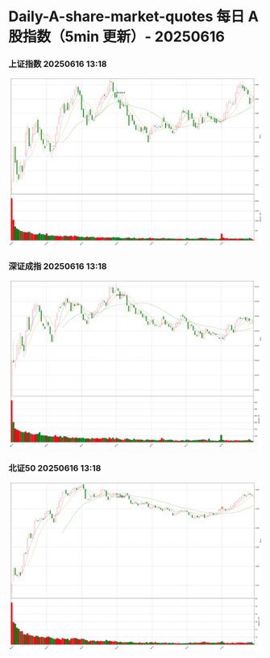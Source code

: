
# Daily-A-share-market-quotes 每日 A 股指数（5min 更新）- 20250616

### 上证指数 20250616 13:18
![](./fig/2025/6/20250616-sh000001.png)

### 深证成指 20250616 13:18
![](./fig/2025/6/20250616-sz399001.png)

### 北证50 20250616 13:18
![](./fig/2025/6/20250616-bj899050.png)
